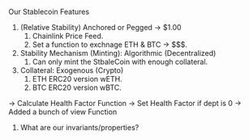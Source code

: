 
Our Stablecoin Features 

1. (Relative Stability) Anchored or Pegged -> $1.00
    1. Chainlink Price Feed.
    2. Set a function to exchnage ETH & BTC -> $$$.
2. Stability Mechanism (Minting): Algorithmic (Decentralized)
    1. Can only mint the StbaleCoin with enough collateral.
3. Collateral: Exogenous (Crypto)
    1. ETH ERC20 version wETH. 
    2. BTC ERC20 version wBTC. 

    
-> Calculate Health Factor Function 
-> Set Health Factor if dept is 0
-> Added a bunch of view Function

1. What are our invariants/properties? 